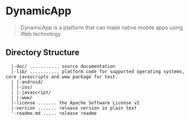 DynamicApp
==========

> DynamicApp is a platform that can make native mobile apps using Web technology. 


Directory Structure
-------------------

	  |-doc/ ........... source documentation
	  |-lib/ ........... platform code for supported operating systems, core javascripts and www package for test.
	  | |-android/
	  | |-ios/
	  | |-javascript/
	  | |-www/
	  |-license ....... the Apache Software License v2
	  |-version ....... release version in plain text
	  '-readme.md ..... release readme
